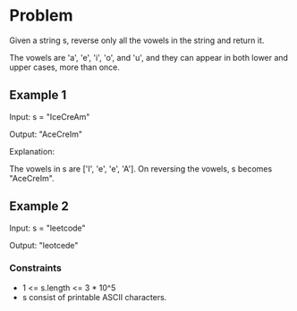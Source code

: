# Problem

Given a string s, reverse only all the vowels in the string and return it.

The vowels are 'a', 'e', 'i', 'o', and 'u', and they can appear in both lower and upper cases, more than once.

## Example 1

Input: s = "IceCreAm"

Output: "AceCreIm"

Explanation:

The vowels in s are ['I', 'e', 'e', 'A']. On reversing the vowels, s becomes "AceCreIm".

## Example 2

Input: s = "leetcode"

Output: "leotcede"

### Constraints

- 1 <= s.length <= 3 * 10^5
- s consist of printable ASCII characters.

